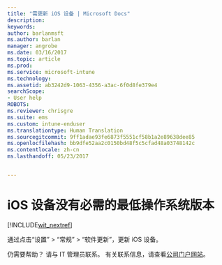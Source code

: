 ```yaml
---
title: "需更新 iOS 设备 | Microsoft Docs"
description: 
keywords: 
author: barlanmsft
ms.author: barlan
manager: angrobe
ms.date: 03/16/2017
ms.topic: article
ms.prod: 
ms.service: microsoft-intune
ms.technology: 
ms.assetid: ab3242d9-1063-4356-a3ac-6f0d8fe379e4
searchScope:
- User help
ROBOTS: 
ms.reviewer: chrisgre
ms.suite: ems
ms.custom: intune-enduser
ms.translationtype: Human Translation
ms.sourcegitcommit: 9ff1adae93fe6873f5551cf58b1a2e89638dee85
ms.openlocfilehash: bb9dfe52aa2c0150bd48f5c5cfad48a03748142c
ms.contentlocale: zh-cn
ms.lasthandoff: 05/23/2017


---
```


# <a name="your-ios-device-doesnt-have-the-required-minimum-operating-system-version"></a>iOS 设备没有必需的最低操作系统版本

[!INCLUDE[wit_nextref](includes/end-user-os-update-guidance.md)]

通过点击“设置” > “常规” > “软件更新”，更新 iOS 设备。

仍需要帮助？ 请与 IT 管理员联系。 有关联系信息，请查看[公司门户网站](http://portal.manage.microsoft.com)。

